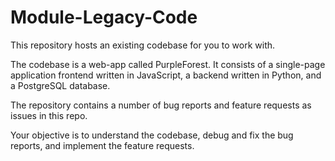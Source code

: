 # Module-Legacy-Code

This repository hosts an existing codebase for you to work with.

The codebase is a web-app called PurpleForest. It consists of a single-page application frontend written in JavaScript, a backend written in Python, and a PostgreSQL database.

The repository contains a number of bug reports and feature requests as issues in this repo.

Your objective is to understand the codebase, debug and fix the bug reports, and implement the feature requests.
